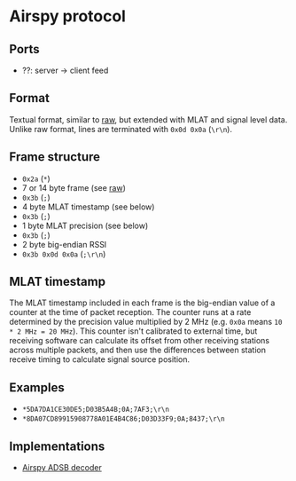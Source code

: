# Airspy protocol

## Ports

* ??: server -> client feed

## Format

Textual format, similar to [raw](raw.md), but extended with MLAT and signal
level data. Unlike raw format, lines are terminated with `0x0d 0x0a` (`\r\n`).


## Frame structure
* `0x2a` (`*`)
* 7 or 14 byte frame (see [raw](raw.md))
* `0x3b` (`;`)
* 4 byte MLAT timestamp (see below)
* `0x3b` (`;`)
* 1 byte MLAT precision (see below)
* `0x3b` (`;`)
* 2 byte big-endian RSSI
* `0x3b 0x0d 0x0a` (`;\r\n`)
  

## MLAT timestamp
The MLAT timestamp included in each frame is the big-endian value of a counter
at the time of packet reception. The counter runs at a rate determined by the
precision value multiplied by 2 MHz (e.g. `0x0a` means `10 * 2 MHz = 20 MHz`).
This counter isn't calibrated to external time, but receiving software can
calculate its offset from other receiving stations across multiple packets, and
then use the differences between station receive timing to calculate signal
source position.


## Examples

* `*5DA7DA1CE30DE5;D03B5A4B;0A;7AF3;\r\n`
* `*8DA07CD89915908778A01E4B4C86;D03D33F9;0A;8437;\r\n`


## Implementations

* [Airspy ADSB decoder](http://airspy.com/download/)

